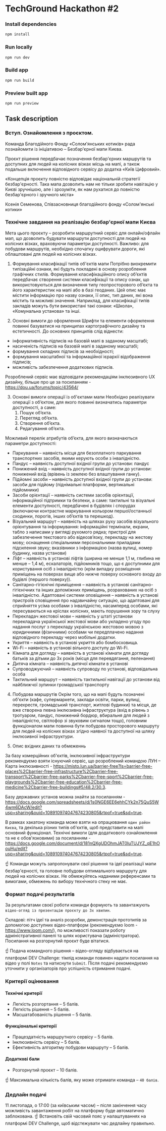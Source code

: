 # TechGround Hackathon #2

### Install dependencies
```bash
npm install
```

### Run locally
```bash
npm run dev
```

### Build app
```bash
npm run build
```

### Preview built app
```bash
npm run preview
```

## Task description
### Вступ. Ознайомлення з проєктом.

Команда Благодійного Фонду «Солом'янських котиків» рада познайомити із ініціативою – Безбар'єрної мапи Києва.

Проєкт рішення передбачає позначення безбар'єрних маршрутів та доступних для людей на колісних візках місць на мапі, а також подальше включення відповідного сервісу до додатка «Київ Цифровий».

«Концепція проєкту повністю відповідає національній стратегії безбар'єрності. Така мапа дозволить нам не тільки зробити навігацію у Києві зручнішою, але і зрозуміти, як нам рухатися до повністю безбар'єрного і зручного міста»

Ксенія Семенова, Співзасновниця благодійного фонду «Солом'янські котики»



### Технічне завдання на реалізацію безбар'єрної мапи Києва

Мета цього проєкту – розробити маршрутний сервіс для онлайн/офлайн мап, що дозволить будувати маршрути доступності для людей на колісних візках, враховуючи параметри доступності. Важливо: для побудови маршрутів, необхідно спочатку оцифрувати дороги, які облаштовані для людей на колісних візках.
 
1. Формування класифікації типів об'єктів мапи
Потрібно виокремити типізаційні ознаки, які будуть покладені в основу розроблення графічних стилів. 
Формування класифікаційного опису об’єктів передбачає створення системи класифікації та опису ознак, що використовуються для визначення типу геопросторового об’єкта та його характеристик на мапі або в базі геоданих.
Цей опис має містити інформацію про назву ознаки, її опис, тип даних, які вона містить та можливі значення. Наприклад, для класифікації типів закладів можуть бути використані такі ознаки: «Школа», «Комунальна установа» та інші.

2. Основні вимоги до оформлення
Шрифти та елементи оформлення повинні базуватися на принципах картографічного дизайну та естетичності. До основних принципів слід віднести:
- інформативність підписів на базовій мапі в заданому масштабі;
- насиченість підписів на базовій мапі в заданому масштабі;
- формування складних підписів за необхідності;
- формування масштабної та інформаційної ієрархії відображення підписів;
- можливість забезпечення додаткових підписів.

Розроблений сервіс має відповідати рекомендаціям інклюзивного UX дизайну, більше про це за посиланням - https://dou.ua/forums/topic/43564/

3. Основні вимоги операції із об'єктами мапи
Необхідно реалізувати операції з об’єктом, для якого повинні визначатись параметри доступності, а саме:
    1. Пошук об’єкта.
    2. Перегляд об’єкта.
    3. Створення об’єкта.
    4. Редагування об’єкта.

Можливий перелік атрибутів об’єкта, для якого визначаються параметри доступності:
- Паркування – наявність місця для безоплатного паркування транспортних засобів, якими керують особи з інвалідністю. 
- Пандус – наявність доступної вхідної групи до установи: пандус
- Понижений вхід – наявність доступної вхідної групи до установи: понижений вхід (врівень із землею без влаштування ганку).
- Підйомні засоби – наявність доступної вхідної групи до установи: засоби для підйому (піднімальні платформи, вертикальні підйомники)
- Засоби орієнтації – наявність системи засобів орієнтації, інформаційної підтримки та безпеки, а саме: тактильні та візуальні елементи доступності, передбачені в будівлях і спорудах (включаючи контрастне маркування кольором першої/останньої сходинки, порогів, інших об’єктів та перешкод).
- Візуальний маршрут – наявність на шляхах руху засобів візуального орієнтування та інформування: інформаційні термінали, екрани, табло з написами у вигляді рухомого рядка; пристрої для забезпечення текстового або відеозв’язку, перекладу на жестову мову; оснащення спеціальними персональними приладами підсилення звуку; вказівники з інформацією (назва вулиці, номер будинку, назва установи) 
- Ліфт – наявність в установі ліфтів (ширина не менше 1,1 м, глибина не менше – 1,4 м), ескалаторів, підйомників тощо, що є доступними для користування осіб з інвалідністю (крім випадку розміщення приміщень на поверхах вище або нижче поверху основного входу до будівлі (першого поверху)).
- Санітарно-гігієнічні приміщення – наявність в установі санітарно-гігієнічних та інших допоміжних приміщень, розрахованих на осіб з інвалідністю.
Адаптовані системи оповіщення – наявність в установі пристроїв сповіщення про надзвичайну ситуацію, що адаптовані для сприйняття усіма особами з інвалідністю, насамперед особами, які пересуваються на кріслах колісних, мають порушення зору та слуху
- Перекладач жестової мови – наявність у штаті установи перекладача української жестової мови або укладено угоду про надання послуг з перекладу українською жестовою мовою з юридичними (фізичними) особами чи передплачено надання відповідного перекладу через мобільні додатки.
- Укриття – наявність в установі укриття або бомбосховища.
- Wi-Fi – наявність в установі вільного доступу до Wi-Fi.
- Кімната для догляду – наявність в установі кімнати для догляду батьків за дітьми до 3х років (місця для перевдягання, пеленання) 
- Дитяча кімната – наявність дитячої кімнати в установі 
- Супроводжуючий – наявність супроводу по установі, відповідальна особа 
- Тактильний маршрут – наявність тактильної навігації до установи від найближчої зупинки громадської транспорту

4. Побудова маршрутів
Окрім того, що на мапі будуть позначені об'єкти (кафе, супермаркети, заклади освіти, парки, вулиці, перехрестя, громадський транспорт, житлові будинки) та місця, де вже створена певна інклюзивна інфраструктура (вхід в рівень з тротуаром, пандус, понижений бордюр, вбиральня для людей з інвалідністю, світлофор зі звуковим сигналом тощо), головним функціоналом мапи повинна бути побудова просторового маршруту для людей на колісних візках згідно наявної та доступної на шляху інклюзивної інфраструктури.

3. Опис вхідних даних та обмеженнь

За базу комерційних об'єктів, інклюзивної інфраструктури рекомендуємо взяти існуючий сервіс, що розроблений командою ЛУН – Карта інклюзивності - https://misto.lun.ua/barrier-free?ls=barrier-free-places%2Cbarrier-free-infrastructure%2Cbarrier-free-transport%2Cbarrier-free-parks%2Cbarrier-free-sport%2Cbarrier-free-playgrounds%2Cbarrier-free-education%2Cbarrier-free-medicine%2Cbarrier-free-buildings#5/48.2/30.3.

Базу державних установ можна знайти за посиланням - https://docs.google.com/spreadsheets/d/1s0NGE6EE6ehhCYk2n75QuS5W4wm6DAcW/edit?usp=sharing&ouid=108910974047674230805&rtpof=true&sd=true.

В рамках хакатону команда може взяти на опрацювання `один район Києва`, та декілька різних типів об'єктів, щоб представити на мапі основний функціонал.
Технічні вимоги (для додаткового ознайомлення та не є обов'язковими) за посиланням - https://docs.google.com/document/d/181nQXgUDOhmJAT0IuTUJYZ_qE1hOouHu/edit?usp=sharing&ouid=108910974047674230805&rtpof=true&sd=true.

☝️ Команди можуть запропонувати свої рішення та ідеї реалізації мапи безбар'єрності, та головне побудови оптимального маршруту для людей на колісних візках. 
Не обмежуйтесь наданими референсами та вимогами, обмежень по вибору технічного стеку не має. 



### Формат подачі результатів

За результатами своєї роботи команди формують та завантажують `відео-огляд із презентацію проєкту до 3х хвилин`.

Складові: пітч ідеї та аналіз розробки, демонстрація прототипів за допомогою доступних відео-платформ (рекомендуємо loom - https://www.loom.com/), по можливості показати роботу адміністративної панелі та шлях користувача (адміністратора). Посилання на розгорнутий проєкт буде вітатися.

☝️ Подача командного рішення – відео-огляду відбувається на платформі DEV Challenge: тімлід команди повинен надати посилання на відео у полі `Notes` та натиснути `Submit`. Після подачі рекомендуємо уточнити у організаторів про успішність отримання подачі.



### Критерії оцінювання

#### Технічні критерії
- Легкість розгортання – 5 балів.
- Легкість рішення – 5 балів.
- Масшатабованість рішення – 5 балів.

#### Функціональні критерії
- Працездатність маршрутного сервісу – 5 балів.
- Інклюзивність сервісу –  5 балів.
- Ефективність алгоритму побудови маршруту – 5 балів.

#### Додаткові бали
- Розгорнутий проєкт – 10 балів.

☝️ Максимальна кількість балів, яку може отримати команда – `40 балів`.


### Дедлайн подачі

11 листопада, о 17:00 (за київським часом) – після закінчення часу можливість завантаження робіт на платформу буде автоматично заблокована.
☝️ Встановіть свій часовий пояс у налаштуваннях на платформі DEV Challenge, щоб відстежувати час дедлайну правильно.